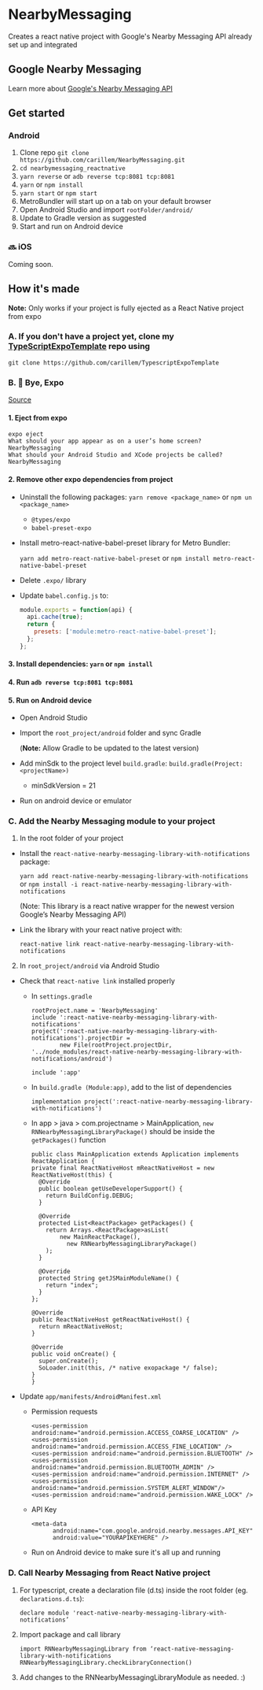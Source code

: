 # NearbyMessaging
Creates a react native project with Google's Nearby Messaging API already set up and integrated

## Google Nearby Messaging
Learn more about [Google's Nearby Messaging API](https://developers.google.com/nearby/messages/overview)

## Get started

### Android
1. Clone repo `git clone https://github.com/carillem/NearbyMessaging.git`
2. `cd nearbymessaging_reactnative`
3. `yarn reverse` or `adb reverse tcp:8081 tcp:8081`
4. `yarn` or `npm install`
5. `yarn start` or `npm start`
6. MetroBundler will start up on a tab on your default browser
7. Open Android Studio and import `rootFolder/android/`
8. Update to Gradle version as suggested
9. Start and run on Android device

### :soon: iOS
 Coming soon.

## How it's made
**Note:** Only works if your project is fully ejected as a React Native project from expo

### A. If you don't have a project yet, clone my [TypeScriptExpoTemplate](https://github.com/carillem/TypescriptExpoTemplate) repo using
`git clone https://github.com/carillem/TypescriptExpoTemplate`

### B. :open_hands: Bye, Expo
[Source](https://medium.com/reactbrasil/being-free-from-expo-in-react-native-apps-310034a3729)

#### 1. Eject from expo
```
expo eject
What should your app appear as on a user’s home screen? NearbyMessaging
What should your Android Studio and XCode projects be called? NearbyMessaging
```

#### 2. Remove other expo dependencies from project
- Uninstall the following packages: `yarn remove <package_name>` or `npm un <package_name>`
  - `@types/expo`
  - `babel-preset-expo`
- Install metro-react-native-babel-preset library for Metro Bundler:

  `yarn add metro-react-native-babel-preset` or `npm install metro-react-native-babel-preset`
- Delete `.expo/` library
- Update `babel.config.js` to:
  ```javascript
  module.exports = function(api) {
    api.cache(true);
    return {
      presets: ['module:metro-react-native-babel-preset'];
    };
  };
  ```

#### 3. Install dependencies: `yarn` or `npm install`
#### 4. Run `adb reverse tcp:8081 tcp:8081`
#### 5. Run on Android device
- Open Android Studio
- Import the `root_project/android` folder and sync Gradle

  (**Note:** Allow Gradle to be updated to the latest version)
- Add minSdk to the project level `build.gradle`: `build.gradle(Project:<projectName>)`
  - minSdkVersion = 21
- Run on android device or emulator

### C. Add the Nearby Messaging module to your project
1. In the root folder of your project
  - Install the `react-native-nearby-messaging-library-with-notifications` package:

    `yarn add react-native-nearby-messaging-library-with-notifications` or `npm install -i react-native-nearby-messaging-library-with-notifications`

    (Note: This library is a react native wrapper for the newest version Google’s Nearby Messaging API)
  - Link the library with your react native project with:

    `react-native link react-native-nearby-messaging-library-with-notifications`

2. In `root_project/android` via Android Studio
  - Check that `react-native link` installed properly
    - In `settings.gradle`
      ```
      rootProject.name = 'NearbyMessaging'
      include ':react-native-nearby-messaging-library-with-notifications'
      project(':react-native-nearby-messaging-library-with-notifications').projectDir =
              new File(rootProject.projectDir, '../node_modules/react-native-nearby-messaging-library-with-notifications/android')

      include ':app'
      ```

    - In `build.gradle (Module:app)`, add to the list of dependencies
      ```
      implementation project(':react-native-nearby-messaging-library-with-notifications')
      ```

    - In app > java > com.projectname > MainApplication, `new RNNearbyMessagingLibraryPackage()` should be inside the `getPackages()` function
      ```
      public class MainApplication extends Application implements ReactApplication {
      private final ReactNativeHost mReactNativeHost = new ReactNativeHost(this) {
        @Override
        public boolean getUseDeveloperSupport() {
          return BuildConfig.DEBUG;
        }

        @Override
        protected List<ReactPackage> getPackages() {
          return Arrays.<ReactPackage>asList(
              new MainReactPackage(),
                new RNNearbyMessagingLibraryPackage()
          );
        }

        @Override
        protected String getJSMainModuleName() {
          return "index";
        }
      };

      @Override
      public ReactNativeHost getReactNativeHost() {
        return mReactNativeHost;
      }

      @Override
      public void onCreate() {
        super.onCreate();
        SoLoader.init(this, /* native exopackage */ false);
      }
      }
      ```

  - Update `app/manifests/AndroidManifest.xml`
    - Permission requests
      ```
      <uses-permission android:name="android.permission.ACCESS_COARSE_LOCATION" />
      <uses-permission android:name="android.permission.ACCESS_FINE_LOCATION" />
      <uses-permission android:name="android.permission.BLUETOOTH" />
      <uses-permission android:name="android.permission.BLUETOOTH_ADMIN" />
      <uses-permission android:name="android.permission.INTERNET" />
      <uses-permission android:name="android.permission.SYSTEM_ALERT_WINDOW"/>
      <uses-permission android:name="android.permission.WAKE_LOCK" />
      ```
    - API Key
      ```
      <meta-data
            android:name="com.google.android.nearby.messages.API_KEY"
            android:value="YOURAPIKEYHERE" />
      ```
    - Run on Android device to make sure it's all up and running

### D. Call Nearby Messaging from React Native project
1. For typescript, create a declaration file (d.ts) inside the root folder (eg. `declarations.d.ts`):

    `declare module 'react-native-nearby-messaging-library-with-notifications’`
2. Import package and call library
    ```
    import RNNearbyMessagingLibrary from ‘react-native-messaging-library-with-notifications
    RNNearbyMessagingLibrary.checkLibraryConnection()
    ```
3. Add changes to the RNNearbyMessagingLibraryModule as needed. :)
